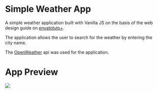 
# Simple Weather App
A simple weather application built with Vanilla JS on the basis of the web design guide on <a href="https://tutsplus.com">envatotuts+</a>. 

The application allows the user to search for the weather by entering the city name. 

The <a href="https://openweathermap.org">OpenWeather</a> api was used for the application.


# App Preview
<p algin="center">
<img src="https://user-images.githubusercontent.com/51888438/93089895-44edfd00-f69c-11ea-8309-d3f8cb5e71fb.png">
</p>
